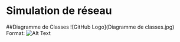 # Simulation de réseau

##Diagramme de Classes
![GitHub Logo](Diagramme de classes.jpg)
Format: ![Alt Text](url)
